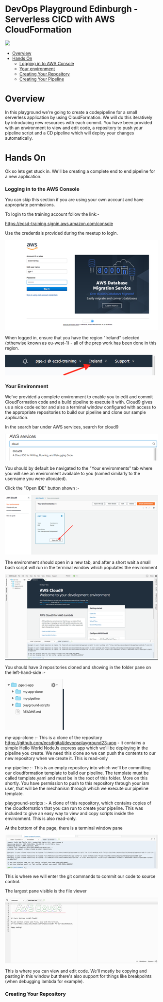 # DevOps Playground Edinburgh - Serverless CICD with AWS CloudFormation
![](images/infrastructure.png)

- [Overview](#overview)
- [Hands On](#hands-on)
     - [Logging in to AWS Console](#logging-in-to-aws-console)
     - [Your environment](#your-environment)
     - [Creating Your Repository](#creating-your-repository)
     - [Creating Your Pipeline](#creating-your-pipeline)

# Overview
In this playground we're going to create a codepipeline for a small serverless application by using CloudFormation. We will do this iteratively by introducing new resources with each commit. You have been provided with an environment to view and edit code, a repository to push your pipeline script and a CD pipeline which will deploy your changes automatically.

# Hands On
Ok so lets get stuck in. We'll be creating a complete end to end pipeline for a new application.

### Logging in to the AWS Console
You can skip this section if you are using your own account and have appropriate permissions.

To login to the training account follow the link:-

https://ecsd-training.signin.aws.amazon.com/console

Use the credentials provided during the meetup to login.

![](images/login-to-aws.png)

When logged in, ensure that you have the region "Ireland" selected (otherwise known as eu-west-1) - all of the prep work has been done in this region.

![](images/correct-region.png)

### Your Environment
We've provided a complete environment to enable you to edit and commit CloudFormation code and a build pipeline to execute it with. Cloud9 gives us a nice code editor and also a terminal window configured with access to the appropriate repositories to build our pipeline and clone our sample application.

In the search bar under AWS services, search for cloud9

![](images/navigate-cloud-9.png)

You should by default be navigated to the "Your environments" tab where you will see an environment available to you (named similarly to the username you were allocated).

Click the "Open IDE" button shown :-

![](images/cloud-9-environments.png)

The environment should open in a new tab, and after a short wait a small bash script will run in the terminal window which populates the environment

![](images/your-environment.png)

You should have 3 repositories cloned and showing in the folder pane on the left-hand-side :-

![](images/environment-folders.png)

my-app-clone :- This is a clone of the repository https://github.com/ecsdigital/devopsplayground23-app - it contains a simple Hello World NodeJs express app which we'll be deploying in the pipeline you create. We need this clone so we can push the contents to our new repository when we create it. This is read-only

my-pipeline :- This is an empty repository into which we'll be committing our cloudformation template to build our pipeline. The template must be called template.yaml and must be in the root of this folder. More on this shortly. You have permission to push to this repository through your iam user, that will be the mechanism through which we execute our pipeline template.

playground-scripts :- A clone of this repository, which contains copies of the cloudformation that you can run to create your pipeline. This was included to give an easy way to view and copy scripts inside the environment. This is also read-only.

At the bottom of the page, there is a terminal window pane

![](images/terminal-window.png)

This is where we will enter the git commands to commit our code to source control.

The largest pane visible is the file viewer

![](images/file-viewer.png)

This is where you can view and edit code. We'll mostly be copying and pasting in this window but there's also support for things like breakpoints (when debugging lambda for example).

### Creating Your Repository